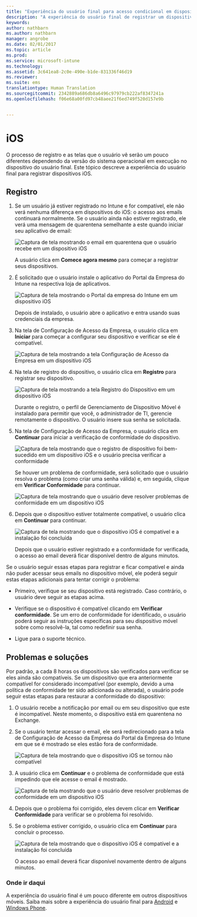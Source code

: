```yaml
---
title: "Experiência do usuário final para acesso condicional em dispositivos iOS"
description: "A experiência do usuário final de registrar um dispositivo iOS."
keywords: 
author: nathbarn
ms.author: nathbarn
manager: angrobe
ms.date: 02/01/2017
ms.topic: article
ms.prod: 
ms.service: microsoft-intune
ms.technology: 
ms.assetid: 3c641ea8-2c0e-490e-b1de-831336f46d19
ms.reviewer: 
ms.suite: ems
translationtype: Human Translation
ms.sourcegitcommit: 2342889a686db8a6496c97979cb222af8347241a
ms.openlocfilehash: f06e68a00fd97cb48aee21f6ed749f520d157e9b


---
```


# <a name="ios"></a>iOS

O processo de registro e as telas que o usuário vê serão um pouco diferentes dependendo da versão do sistema operacional em execução no dispositivo do usuário final. Este tópico descreve a experiência do usuário final para registrar dispositivos iOS.

## <a name="enrolling"></a>Registro

1.  Se um usuário já estiver registrado no Intune e for compatível, ele não verá nenhuma diferença em dispositivos do iOS: o acesso aos emails continuará normalmente. Se o usuário ainda não estiver registrado, ele verá uma mensagem de quarentena semelhante a este quando iniciar seu aplicativo de email:

    ![Captura de tela mostrando o email em quarentena que o usuário recebe em um dispositivo iOS](./media/ProtectEmail/EUX-iOS-Get-Started.PNG)

    A usuário clica em **Comece agora mesmo** para começar a registrar seus dispositivos.

2.  É solicitado que o usuário instale o aplicativo do Portal da Empresa do Intune na respectiva loja de aplicativos.

    ![Captura de tela mostrando o Portal da empresa do Intune em um dispositivo iOS](./media/ProtectEmail/EUX-iOS-intune-Company-Portal.png)

    Depois de instalado, o usuário abre o aplicativo e entra usando suas credenciais da empresa.

3.  Na tela de Configuração de Acesso da Empresa, o usuário clica em **Iniciar** para começar a configurar seu dispositivo e verificar se ele é compatível.

    ![Captura de tela mostrando a tela Configuração de Acesso da Empresa em um dispositivo iOS](./media/ProtectEmail/EUX-iOS-company-AccessSetup.png)

4.  Na tela de registro do dispositivo, o usuário clica em **Registro** para registrar seu dispositivo.

    ![Captura de tela mostrando a tela Registro do Dispositivo em um dispositivo iOS](./media/ProtectEmail/EUX-iOS-device-Enrollment.png)

    Durante o registro, o perfil de Gerenciamento de Dispositivo Móvel é instalado para permitir que você, o administrador de TI, gerencie remotamente o dispositivo. O usuário insere sua senha se solicitada.

5.  Na tela de Configuração de Acesso da Empresa, o usuário clica em **Continuar** para iniciar a verificação de conformidade do dispositivo.

    ![Captura de tela mostrando que o registro de dispositivo foi bem-sucedido em um dispositivo iOS e o usuário precisa verificar a conformidade](./media/ProtectEmail/EUX-iOS-device-Compliance-Check.png)

    Se houver um problema de conformidade, será solicitado que o usuário resolva o problema (como criar uma senha válida) e, em seguida, clique em **Verificar Conformidade** para continuar.

    ![Captura de tela mostrando que o usuário deve resolver problemas de conformidade em um dispositivo iOS](./media/ProtectEmail/EUX-iOS-check-Compliance.png)

6.  Depois que o dispositivo estiver totalmente compatível, o usuário clica em **Continuar** para continuar.

    ![Captura de tela mostrando que o dispositivo iOS é compatível e a instalação foi concluída](./media/ProtectEmail/EUX-iOS-compliance-Check-Completed.png)

    Depois que o usuário estiver registrado e a conformidade for verificada, o acesso ao email deverá ficar disponível dentro de alguns minutos.

Se o usuário seguir essas etapas para registrar e ficar compatível e ainda não puder acessar seus emails no dispositivo móvel, ele poderá seguir estas etapas adicionais para tentar corrigir o problema:

-   Primeiro, verifique se seu dispositivo está registrado. Caso contrário, o usuário deve seguir as etapas acima.

-   Verifique se o dispositivo é compatível clicando em **Verificar conformidade**. Se um erro de conformidade for identificado, o usuário poderá seguir as instruções específicas para seu dispositivo móvel sobre como resolvê-la, tal como redefinir sua senha.

-   Ligue para o suporte técnico.

## <a name="issues-and-solutions"></a>Problemas e soluções
Por padrão, a cada 8 horas os dispositivos são verificados para verificar se eles ainda são compatíveis. Se um dispositivo que era anteriormente compatível for considerado incompatível (por exemplo, devido a uma política de conformidade ter sido adicionada ou alterada), o usuário pode seguir estas etapas para restaurar a conformidade do dispositivo:

1.  O usuário recebe a notificação por email ou em seu dispositivo que este é incompatível. Neste momento, o dispositivo está em quarentena no Exchange.

2.  Se o usuário tentar acessar o email, ele será redirecionado para a tela de Configuração de Acesso da Empresa do Portal da Empresa do Intune em que se é mostrado se eles estão fora de conformidade.

    ![Captura de tela mostrando que o dispositivo iOS se tornou não compatível](./media/ProtectEmail/EUX-iOS-fallOut-Compliance.png)

3.  A usuário clica em **Continuar** e o problema de conformidade que está impedindo que ele acesse o email é mostrado.

    ![Captura de tela mostrando que o usuário deve resolver problemas de conformidade em um dispositivo iOS](./media/ProtectEmail/EUX-iOS-check-Compliance.png)

4.  Depois que o problema foi corrigido, eles devem clicar em **Verificar Conformidade** para verificar se o problema foi resolvido.

5.  Se o problema estiver corrigido, o usuário clica em **Continuar** para concluir o processo.

    ![Captura de tela mostrando que o dispositivo iOS é compatível e a instalação foi concluída](./media/ProtectEmail/EUX-iOS-compliance-Check-Completed.png)

    O acesso ao email deverá ficar disponível novamente dentro de alguns minutos.

### <a name="where-to-go-from-here"></a>Onde ir daqui
A experiência do usuário final é um pouco diferente em outros dispositivos móveis. Saiba mais sobre a experiência do usuário final para [Android](end-user-experience-conditional-access-android.md) e [Windows Phone](end-user-experience-conditional-access-winphone.md).



<!--HONumber=Jan17_HO1-->


